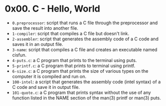 # 0x00. C - Hello, World

- `0.preprocessor`: script that runs a C file through the preprocessor and save the result into another file.
- `1-compiler`: script that compiles a C file but doesn't link.
- `2-assembler`: script that generates the assembly code of a C code and saves it in an output file.
- `3-name`: script that compiles a C file and creates an executable named cisfun.
- `4-puts.c`: a C program that prints to the terminal using puts.
- `5-printf.c`: a C program that prints to terminal using printf.
- `6-size.c`: a C program that prints the size of various types on the computer it is compiled and run on.
- `100-intel`: a script that generates the assembly code (intel syntax) of a C code and save it in output file.
- `101-quote.c`: a C program that prints syntax without the use of any function listed in the NAME section of the man(3) printf or man(3) puts.
